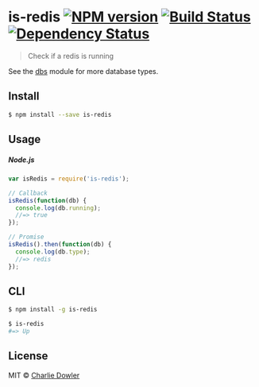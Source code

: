 # is-redis [![NPM version][npm-image]][npm-url] [![Build Status][travis-image]][travis-url] [![Dependency Status][depstat-image]][depstat-url]

> Check if a redis is running

See the [dbs](https://github.com/charliedowler/dbs) module for more database types.


## Install

```sh
$ npm install --save is-redis
```


## Usage

##### Node.js

```js
var isRedis = require('is-redis');

// Callback
isRedis(function(db) {
  console.log(db.running);
  //=> true
});

// Promise
isRedis().then(function(db) {
  console.log(db.type);
  //=> redis
});
```


## CLI

```sh
$ npm install -g is-redis
```

```sh
$ is-redis
#=> Up
```


## License

MIT © [Charlie Dowler](http://charliedowler.com)

[npm-url]: https://npmjs.org/package/is-redis
[npm-image]: https://badge.fury.io/js/is-redis.png

[travis-url]: http://travis-ci.org/charliedowler/is-redis
[travis-image]: https://secure.travis-ci.org/charliedowler/is-redis.png?branch=master

[depstat-url]: https://david-dm.org/charliedowler/is-redis
[depstat-image]: https://david-dm.org/charliedowler/is-redis.png